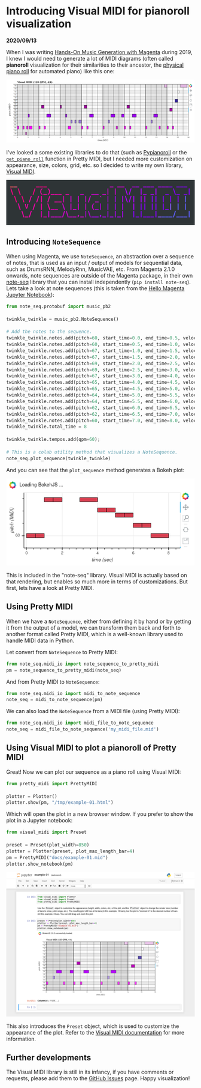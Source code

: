 # Introducing Visual MIDI for pianoroll visualization

**2020/09/13**

When I was writing [Hands-On Music Generation with Magenta](https://www.packtpub.com/data/hands-on-music-generation-with-magenta) during 2019, I knew I would need to generate a lot of MIDI diagrams (often called **pianoroll** visualization for their similarities to their ancestor, the [physical piano roll](https://en.wikipedia.org/wiki/Piano_roll) for automated piano) like this one:

![Visual MIDI pianoroll example 01](visual-midi-example-01.png)

I've looked a some existing libraries to do that (such as [Pypianoroll](https://salu133445.github.io/pypianoroll/visualization.html) or the [`get_piano_roll`](https://github.com/craffel/pretty-midi/blob/78e33ab1c24e1156529320ea127dd51d57f7ab99/pretty_midi/instrument.py#L76) function in Pretty MIDI, but I needed more customization on appearance, size, colors, grid, etc. so I decided to write my own library, [Visual MIDI](https://github.com/dubreuia/visual_midi).

<p style="text-align:center">
  <a href="https://github.com/dubreuia/visual_midi" alt="Visual MIDI"><img width="512px" src="visual-midi-logo-dark.png" alt="Visual MIDI Logo"/></a>
</p>

## Introducing `NoteSequence`

When using Magenta, we use `NoteSequence`, an abstraction over a sequence of notes, that is used as an input / output of models for sequential data, such as DrumsRNN, MelodyRnn, MusicVAE, etc.  From Magenta 2.1.0 onwards, note sequences are outside of the Magenta package, in their own [note-seq](https://github.com/magenta/note-seq) library that you can install independently (`pip install note-seq`). Lets take a look at note sequences (this is taken from the [Hello Magenta Jupyter Notebook](https://colab.research.google.com/notebooks/magenta/hello_magenta/hello_magenta.ipynb)):

```python
from note_seq.protobuf import music_pb2

twinkle_twinkle = music_pb2.NoteSequence()

# Add the notes to the sequence.
twinkle_twinkle.notes.add(pitch=60, start_time=0.0, end_time=0.5, velocity=80)
twinkle_twinkle.notes.add(pitch=60, start_time=0.5, end_time=1.0, velocity=80)
twinkle_twinkle.notes.add(pitch=67, start_time=1.0, end_time=1.5, velocity=80)
twinkle_twinkle.notes.add(pitch=67, start_time=1.5, end_time=2.0, velocity=80)
twinkle_twinkle.notes.add(pitch=69, start_time=2.0, end_time=2.5, velocity=80)
twinkle_twinkle.notes.add(pitch=69, start_time=2.5, end_time=3.0, velocity=80)
twinkle_twinkle.notes.add(pitch=67, start_time=3.0, end_time=4.0, velocity=80)
twinkle_twinkle.notes.add(pitch=65, start_time=4.0, end_time=4.5, velocity=80)
twinkle_twinkle.notes.add(pitch=65, start_time=4.5, end_time=5.0, velocity=80)
twinkle_twinkle.notes.add(pitch=64, start_time=5.0, end_time=5.5, velocity=80)
twinkle_twinkle.notes.add(pitch=64, start_time=5.5, end_time=6.0, velocity=80)
twinkle_twinkle.notes.add(pitch=62, start_time=6.0, end_time=6.5, velocity=80)
twinkle_twinkle.notes.add(pitch=62, start_time=6.5, end_time=7.0, velocity=80)
twinkle_twinkle.notes.add(pitch=60, start_time=7.0, end_time=8.0, velocity=80) 
twinkle_twinkle.total_time = 8

twinkle_twinkle.tempos.add(qpm=60);

# This is a colab utility method that visualizes a NoteSequence.
note_seq.plot_sequence(twinkle_twinkle)
```

And you can see that the `plot_sequence` method generates a Bokeh plot:

![Bokeh Plot example 01](bokeh-plot-example-01.png)

This is included in the "note-seq" library. Visual MIDI is actually based on that rendering, but enables so much more in terms of customizations. But first, lets have a look at Pretty MIDI.

## Using Pretty MIDI

When we have a `NoteSequence`, either from defining it by hand or by getting it from the output of a model, we can transform them back and forth to another format called Pretty MIDI, which is a well-known library used to handle MIDI data in Python.

Let convert from `NoteSequence` to Pretty MIDI:

```python
from note_seq.midi_io import note_sequence_to_pretty_midi
pm = note_sequence_to_pretty_midi(note_seq)
```

And from Pretty MIDI to `NoteSequence`:

```python
from note_seq.midi_io import midi_to_note_sequence
note_seq = midi_to_note_sequence(pm)
```

We can also load the `NoteSequence` from a MIDI file (using Pretty MIDI):

```python
from note_seq.midi_io import midi_file_to_note_sequence
note_seq = midi_file_to_note_sequence('my_midi_file.mid')
```

## Using Visual MIDI to plot a pianoroll of Pretty MIDI

Great! Now we can plot our sequence as a piano roll using Visual MIDI:

```python
from pretty_midi import PrettyMIDI

plotter = Plotter()
plotter.show(pm, "/tmp/example-01.html")
```

Which will open the plot in a new browser window. If you prefer to show the plot in a Jupyter notebook:

```python
from visual_midi import Preset

preset = Preset(plot_width=850)
plotter = Plotter(preset, plot_max_length_bar=4)
pm = PrettyMIDI("docs/example-01.mid")
plotter.show_notebook(pm)
```

![Visual MIDI Jupyter notebook example 01](visual-midi-example-01-notebook.png)

This also introduces the `Preset` object, which is used to customize the appearance of the plot. Refer to the [Visual MIDI documentation](https://github.com/dubreuia/visual_midi) for more information.

## Further developments

The Visual MIDI library is still in its infancy, if you have comments or requests, please add them to the [GitHub Issues](https://github.com/dubreuia/visual_midi/issues) page. Happy visualization!

